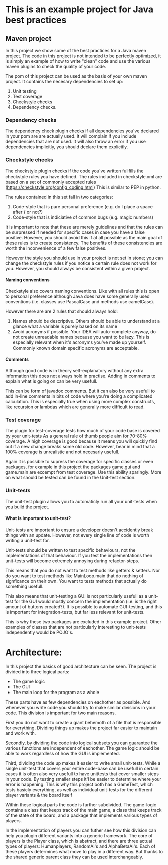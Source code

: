 # This is an example project for Java best practices

## Maven project

In this project we show some of the best practices for a Java maven project. The code in this project is not intended to
be perfectly optimized, it is simply an example of how to write "clean" code and use the various maven plugins to check
the quality of your code.

The pom of this project can be used as the basis of your own maven project. It contains the necesary dependencies to set
up:

1) Unit testing
2) Test coverage
3) Checkstyle checks
4) Dependency checks.

### Dependency checks

The dependency check plugin checks if all dependencies you've declared in your pom are are actually used. It will
complain if you include dependencies that are not used. It will also throw an error if you use dependencies implicitly,
you should declare them explicitly.

### Checkstyle checks

The checkstyle plugin checks if the code you've written fullfills the checkstyle rules you have defined. The rules
included in checkstyle.xml are based on a set of commonly accepted rules (https://checkstyle.org/config_coding.html)
This is similar to PEP in python.

The rules contained in this set fall in two categories:

1) Code-style that is pure personal preference (e.g. do I place a space after { or not?)
2) Code-style that is indiciative of common bugs (e.g. magic numbers)

It is important to note that these are merely guidelines and that the rules can be surpressed if needed for specific
cases in case you have a false positive. However, you should avoid this if at all possible as the main goal of these
rules is to create consistency. The benefits of these consistencies are worth the inconvenience of a few false
positives.

However the style you should use in your project is not set in stone; you can change the checkstyle rules if you notice
a certain rule does not work for you. However, you should always be consistent within a given project.

#### Naming conventions

Checkstyle also covers naming conventions. Like with all rules this is open to personal preference although Java does
have some generally used conventions (i.e. classes use PascalCase and methods use camelCase).

However there are are 2 rules that should always hold:

1) Names should be descriptive. Others should be able to understand at a glance what a variable is purely based on its
   name
2) Avoid acronyms if possible. Your IDEA will auto-complete anyway, do not create unreadable names because you want to
   be lazy. This is especially relevant when it's acronyms you've made up yourself. Commonly known domain specific
   acronyms are acceptable.

#### Comments

Although good code is in theory self-explanatory without any extra information this does not always hold in practise.
Adding in comments to explain what is going on can be very usefull.

This can be form of javadoc comments. But it can also be very usefull to add in-line comments in bits of code where
you're doing a complicated calculation. This is especially true when using more complex constructs, like recursion or
lambdas which are generally more difficult to read.

### Test coverage

The plugin for test-coverage tests how much of your code base is covered by your unit-tests As a general rule of thumb
people aim for 70-80% coverage. A high coverage is good because it means you will quickly find out if a new change
breaks some old code. However, bear in mind that a 100% coverage is unrealistic and not necesarly usefull.

Again it is possible to supress the coverage for specific classes or even packages, for example in this project the
packages game.gui and game.main are excempt from test coverage. Use this ability sparingly. More on what should be
tested can be found in the Unit-test section.

### Unit-tests

The unit-test plugin allows you to automaticly run all your unit-tests when you build the project.

#### What is important to unit-test?

Unit-tests are important to ensure a developer doesn't accidently break things with an update. However, not every single
line of code is worth writing a unit-test for.

Unit-tests should be written to test specific behaviours, not the implementations of that behaviour. If you test the
implementations then unit-tests will become extremely annoying during refactor-steps.

This means that you do not want to test methods like getters & setters. Nor do you want to test methods like
MainLoop.main that do nothing of signficance on their own. You want to tests methods that actually do something usefull.

This also means that unit-testing a GUI is not particularly usefull as a unit-test for the GUI would mostly concern the
implementation (i.e. is the right amount of buttons created?). It is possible to automate GUI-testing, and this is
important for integration-tests, but far less relevant for unit-tests.

This is why these two packages are excluded in this example project. Other examples of classes that are not particularly
interesting to unit-tests independently would be POJO's.

# Architecture:

In this project the basics of good architecture can be seen. The project is divided into three logical parts:

- The game logic
- The GUI
- The main loop for the program as a whole

These parts have as few dependencies on eachother as possible. And whenever you write code you should try to make
similar divisions in your code. This division is important for two main reasons.

First you do not want to create a giant behemoth of a file that is responsible for everything. Dividing things up makes
the project far easier to maintain and work with.

Secondly, by dividing the code into logical subsets you can guarantee the various functions are independent of
eachother. The game logic should be able to work regardless of how the GUI is implemented.

Third, dividing the code up makes it easier to write small unit-tests. While a single unit-test that covers your entire
code-base can be usefull in certain cases it is often also very usefull to have unittests that cover smaller steps in
your code. By testing smaller steps it'l be easier to determine where your error is happening. This is why this project
both has a GameTest, which tests basicly everything, as well as individual unit-tests for the different player variants
& the board itself

Within these logical parts the code is further subdivided. The game-logic contains a class that keeps track of the main
game, a class that keeps track of the state of the board, and a package that implements various types of players.

In the implementation of players you can futher see how this division can help you plugin different variants into a
generic framework. The core of players is the Player class, which is abstract, and there are three actual types of
players: Humanplayers, RandomAi's and AlphaBetaAi's. Each of these players determines what move to play in a different
way. But thanks to the shared generic parent class they can be used interchangeably.


